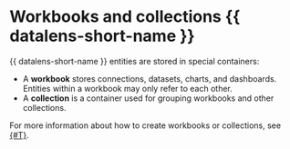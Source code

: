 # Workbooks and collections {{ datalens-short-name }}



{{ datalens-short-name }} entities are stored in special containers:

* A **workbook** stores connections, datasets, charts, and dashboards. Entities within a workbook may only refer to each other.
* A **collection** is a container used for grouping workbooks and other collections.

For more information about how to create workbooks or collections, see [{#T}](./workbooks-collections-create.md).

